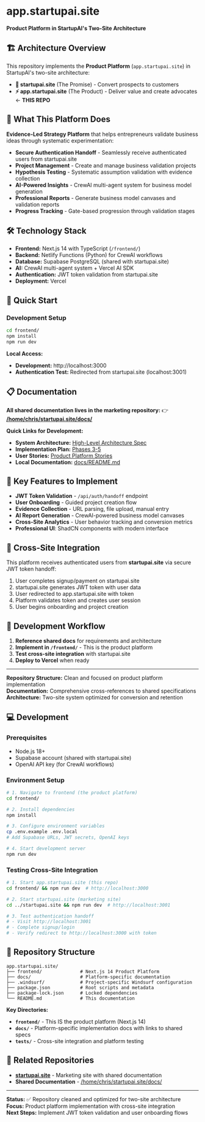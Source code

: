 # app.startupai.site

**Product Platform in StartupAI's Two-Site Architecture**

## 🏗️ Architecture Overview

This repository implements the **Product Platform** (`app.startupai.site`) in StartupAI's two-site architecture:

- **🎯 startupai.site** (The Promise) - Convert prospects to customers
- **⚡ app.startupai.site** (The Product) - Deliver value and create advocates ← **THIS REPO**

## 🚀 What This Platform Does

**Evidence-Led Strategy Platform** that helps entrepreneurs validate business ideas through systematic experimentation:

- **Secure Authentication Handoff** - Seamlessly receive authenticated users from startupai.site
- **Project Management** - Create and manage business validation projects
- **Hypothesis Testing** - Systematic assumption validation with evidence collection
- **AI-Powered Insights** - CrewAI multi-agent system for business model generation
- **Professional Reports** - Generate business model canvases and validation reports
- **Progress Tracking** - Gate-based progression through validation stages

## 🛠️ Technology Stack

- **Frontend:** Next.js 14 with TypeScript (`/frontend/`)
- **Backend:** Netlify Functions (Python) for CrewAI workflows
- **Database:** Supabase PostgreSQL (shared with startupai.site)
- **AI:** CrewAI multi-agent system + Vercel AI SDK
- **Authentication:** JWT token validation from startupai.site
- **Deployment:** Vercel

## 🚀 Quick Start

### Development Setup
```bash
cd frontend/
npm install
npm run dev
```

**Local Access:**
- **Development:** http://localhost:3000
- **Authentication Test:** Redirected from startupai.site (localhost:3001)

## 📋 Documentation

**All shared documentation lives in the marketing repository:**
👉 **[/home/chris/startupai.site/docs/](/home/chris/startupai.site/docs/)**

**Quick Links for Development:**
- **System Architecture:** [High-Level Architecture Spec](../startupai.site/docs/technical/high_level_architectural_spec.md#32-product-platform-appstartupaisite-the-product)
- **Implementation Plan:** [Phases 3-5](../startupai.site/docs/technical/two-site-implementation-plan.md#4-phase-3-product-platform-core-features-appstartupaisite)
- **User Stories:** [Product Platform Stories](../startupai.site/docs/product/user-stories.md)
- **Local Documentation:** [docs/README.md](docs/README.md)

## 🔧 Key Features to Implement

- **JWT Token Validation** - `/api/auth/handoff` endpoint
- **User Onboarding** - Guided project creation flow
- **Evidence Collection** - URL parsing, file upload, manual entry
- **AI Report Generation** - CrewAI-powered business model canvases
- **Cross-Site Analytics** - User behavior tracking and conversion metrics
- **Professional UI**: ShadCN components with modern interface

## 🔗 Cross-Site Integration

This platform receives authenticated users from **startupai.site** via secure JWT token handoff:

1. User completes signup/payment on startupai.site
2. startupai.site generates JWT token with user data
3. User redirected to app.startupai.site with token
4. Platform validates token and creates user session
5. User begins onboarding and project creation

## 🚀 Development Workflow

1. **Reference shared docs** for requirements and architecture
2. **Implement in `/frontend/`** - This is the product platform
3. **Test cross-site integration** with startupai.site
4. **Deploy to Vercel** when ready

---

**Repository Structure:** Clean and focused on product platform implementation  
**Documentation:** Comprehensive cross-references to shared specifications  
**Architecture:** Two-site system optimized for conversion and retention

## 💻 Development

### Prerequisites
- Node.js 18+
- Supabase account (shared with startupai.site)
- OpenAI API key (for CrewAI workflows)

### Environment Setup
```bash
# 1. Navigate to frontend (the product platform)
cd frontend/

# 2. Install dependencies
npm install

# 3. Configure environment variables
cp .env.example .env.local
# Add Supabase URLs, JWT secrets, OpenAI keys

# 4. Start development server
npm run dev
```

### Testing Cross-Site Integration
```bash
# 1. Start app.startupai.site (this repo)
cd frontend/ && npm run dev  # http://localhost:3000

# 2. Start startupai.site (marketing site)
cd ../startupai.site && npm run dev  # http://localhost:3001

# 3. Test authentication handoff
# - Visit http://localhost:3001
# - Complete signup/login
# - Verify redirect to http://localhost:3000 with token
```

## 📁 Repository Structure

```
app.startupai.site/
├── frontend/              # Next.js 14 Product Platform
├── docs/                  # Platform-specific documentation
├── .windsurf/             # Project-specific Windsurf configuration
├── package.json           # Root scripts and metadata
├── package-lock.json      # Locked dependencies
└── README.md              # This documentation
```

**Key Directories:**
- **`frontend/`** - This IS the product platform (Next.js 14)
- **`docs/`** - Platform-specific implementation docs with links to shared specs
- **`tests/`** - Cross-site integration and platform testing

## 🔗 Related Repositories

- **[startupai.site](../startupai.site/)** - Marketing site with shared documentation
- **Shared Documentation** - [/home/chris/startupai.site/docs/](/home/chris/startupai.site/docs/)

---

**Status:** ✅ Repository cleaned and optimized for two-site architecture  
**Focus:** Product platform implementation with cross-site integration  
**Next Steps:** Implement JWT token validation and user onboarding flows
